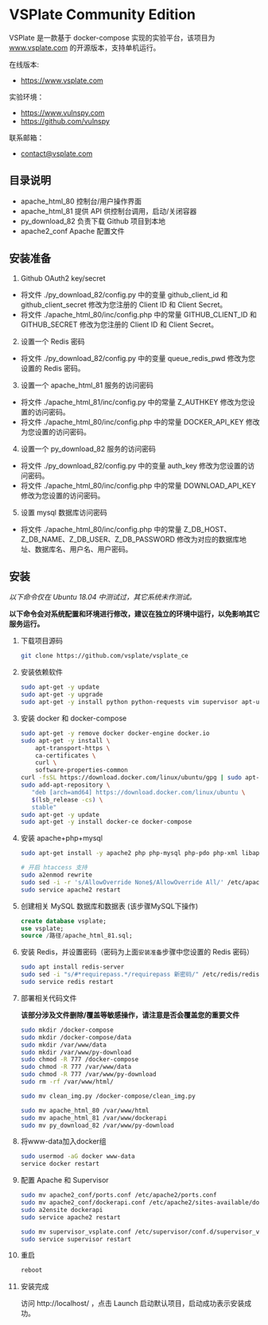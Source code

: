 # VSPlate Community Edition

VSPlate 是一款基于 docker-compose 实现的实验平台，该项目为 www.vsplate.com 的开源版本，支持单机运行。

在线版本: 

* https://www.vsplate.com

实验环境：

* https://www.vulnspy.com
* https://github.com/vulnspy

联系邮箱：

* contact@vsplate.com

## 目录说明

* apache_html_80 控制台/用户操作界面
* apache_html_81 提供 API 供控制台调用，启动/关闭容器
* py_download_82 负责下载 Github 项目到本地
* apache2_conf Apache 配置文件

## 安装准备

1. Github OAuth2 key/secret

* 将文件 ./py_download_82/config.py 中的变量 github_client_id 和 github_client_secret 修改为您注册的 Client ID 和 Client Secret。
* 将文件 ./apache_html_80/inc/config.php 中的常量 GITHUB_CLIENT_ID 和 GITHUB_SECRET 修改为您注册的 Client ID 和 Client Secret。

2. 设置一个 Redis 密码

* 将文件 ./py_download_82/config.py 中的变量 queue_redis_pwd 修改为您设置的 Redis 密码。

3. 设置一个 apache_html_81 服务的访问密码
    
* 将文件 ./apache_html_81/inc/config.py 中的常量 Z_AUTHKEY 修改为您设置的访问密码。
* 将文件 ./apache_html_80/inc/config.php 中的常量 DOCKER_API_KEY 修改为您设置的访问密码。
   
4. 设置一个 py_download_82 服务的访问密码
    
* 将文件 ./py_download_82/config.py 中的变量 auth_key 修改为您设置的访问密码。
* 将文件 ./apache_html_80/inc/config.php 中的常量 DOWNLOAD_API_KEY 修改为您设置的访问密码。

5. 设置 mysql 数据库访问密码

* 将文件 ./apache_html_80/inc/config.php 中的常量 Z_DB_HOST、Z_DB_NAME、Z_DB_USER、Z_DB_PASSWORD 修改为对应的数据库地址、数据库名、用户名、用户密码。

## 安装

*以下命令仅在 Ubuntu 18.04 中测试过，其它系统未作测试。*

**以下命令会对系统配置和环境进行修改，建议在独立的环境中运行，以免影响其它服务运行。**

1. 下载项目源码
   
    ```bash
    git clone https://github.com/vsplate/vsplate_ce
    ```

2. 安装依赖软件

    ```bash
    sudo apt-get -y update
    sudo apt-get -y upgrade
    sudo apt-get -y install python python-requests vim supervisor apt-utils net-tools debconf-utils iputils-ping wget curl vim unzip build-essential python-pip python-flask python-redis python-tornado
    ```

3. 安装 docker 和 docker-compose

    ```bash
    sudo apt-get -y remove docker docker-engine docker.io
    sudo apt-get -y install \
        apt-transport-https \
        ca-certificates \
        curl \
        software-properties-common
    curl -fsSL https://download.docker.com/linux/ubuntu/gpg | sudo apt-key add -
    sudo add-apt-repository \
       "deb [arch=amd64] https://download.docker.com/linux/ubuntu \
       $(lsb_release -cs) \
       stable"
    sudo apt-get -y update
    sudo apt-get -y install docker-ce docker-compose
    ```

4. 安装 apache+php+mysql

    ```bash
    sudo apt-get install -y apache2 php php-mysql php-pdo php-xml libapache2-mod-php mysql mysql-server
    
    # 开启 htaccess 支持
    sudo a2enmod rewrite
    sudo sed -i -r 's/AllowOverride None$/AllowOverride All/' /etc/apache2/apache2.conf
    sudo service apache2 restart
    ```

5. 创建相关 MySQL 数据库和数据表 (该步骤MySQL下操作)

    ```sql
    create database vsplate;
    use vsplate;
    source /路径/apache_html_81.sql;
    ```

6. 安装 Redis，并设置密码（密码为上面`安装准备`步骤中您设置的 Redis 密码）

    ```bash
    sudo apt install redis-server
    sudo sed -i "s/#*requirepass.*/requirepass 新密码/" /etc/redis/redis.conf
    sudo service redis restart
    ```

7. 部署相关代码文件

    **该部分涉及文件删除/覆盖等敏感操作，请注意是否会覆盖您的重要文件**

    ```bash
    sudo mkdir /docker-compose
    sudo mkdir /docker-compose/data
    sudo mkdir /var/www/data
    sudo mkdir /var/www/py-download
    sudo chmod -R 777 /docker-compose
    sudo chmod -R 777 /var/www/data
    sudo chmod -R 777 /var/www/py-download
    sudo rm -rf /var/www/html/

    sudo mv clean_img.py /docker-compose/clean_img.py

    sudo mv apache_html_80 /var/www/html
    sudo mv apache_html_81 /var/www/dockerapi
    sudo mv py_download_82 /var/www/py-download
    ```

8. 将www-data加入docker组

    ```bash
    sudo usermod -aG docker www-data
    service docker restart
    ```

9. 配置 Apache 和 Supervisor

    ```bash
    sudo mv apache2_conf/ports.conf /etc/apache2/ports.conf
    sudo mv apache2_conf/dockerapi.conf /etc/apache2/sites-available/dockerapi.conf
    sudo a2ensite dockerapi
    sudo service apache2 restart

    sudo mv supervisor_vsplate.conf /etc/supervisor/conf.d/supervisor_vsplate.conf
    sudo service supervisor restart
    ```

10. 重启

    ```bash
    reboot
    ```
    
10. 安装完成

    访问 http://localhost/ ，点击 Launch 启动默认项目，启动成功表示安装成功。
